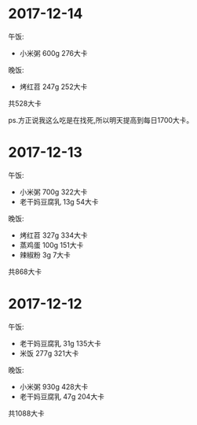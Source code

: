# 2017-12-14
午饭:
- 小米粥 600g 276大卡

晚饭:
- 烤红苕 247g 252大卡

共528大卡

ps.方正说我这么吃是在找死,所以明天提高到每日1700大卡。

# 2017-12-13
午饭:
- 小米粥 700g 322大卡
- 老干妈豆腐乳 13g 54大卡

晚饭:
- 烤红苕 327g 334大卡
- 蒸鸡蛋 100g 151大卡
- 辣椒粉 3g 7大卡

共868大卡

# 2017-12-12
午饭:
- 老干妈豆腐乳 31g 135大卡
- 米饭 277g 321大卡

晚饭:
- 小米粥 930g 428大卡
- 老干妈豆腐乳 47g 204大卡

共1088大卡

